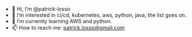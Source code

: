 - 👋 Hi, I’m @patrick-losso
- 👀 I’m interested in ci/cd, kubernetes, aws, python, java, the list goes on.
- 🌱 I’m currently learning AWS and python.
- 📫 How to reach me: patrick.losso@gmail.com

<!---
patrick-losso/patrick-losso is a ✨ special ✨ repository because its `README.md` (this file) appears on your GitHub profile.
You can click the Preview link to take a look at your changes.
--->
